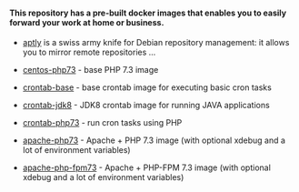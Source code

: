 
#### This repository has a pre-built docker images that enables you to easily forward your work at home or business.


- [aptly](./aptly/) is a swiss army knife for Debian repository management: it allows you to mirror remote repositories ...

- [centos-php73](./centos-php73/) - base PHP 7.3 image

- [crontab-base](./crontab-base/) - base crontab image for executing basic cron tasks

- [crontab-jdk8](./crontab-jdk8/) - JDK8 crontab image for running JAVA applications

- [crontab-php73](./crontab-php73/) - run cron tasks using PHP

- [apache-php73](./apache-php73/) - Apache + PHP 7.3 image (with optional xdebug and a lot of environment variables)

- [apache-php-fpm73](./apache-php-fpm73/) - Apache + PHP-FPM 7.3 image (with optional xdebug and a lot of environment variables)